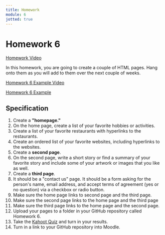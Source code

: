 ```yaml
---
title: Homework
module: 6
jotted: true
---
```


# Homework 6

<!-- video -->
<p><a href="//www.youtube.com/embed/Ak6yyu5Jqi4" data-lity>Homework Video</a></p>

In this homework, you are going to create a couple of HTML pages.  Hang onto them as you will add to them over the next couple of weeks.

<p><a href="//www.youtube.com/embed/hdO3Skk25Q4" data-lity>Homework 6 Example Video</a></p>

<p><a href="https://github.com/Montana-Media-Arts/120_CreativeCoding1-Fall2023-Samples/tree/main/Homework%206" target="_blank_">Homework 6 Example</a></p>

## Specification

1. Create a **"homepage."**
2. On the home page, create a list of your favorite hobbies or activities.
3. Create a list of your favorite restaurants with hyperlinks to the restaurants.
4. Create an ordered list of your favorite websites, including hyperlinks to the websites.
5. Create a **second page**.
6. On the second page, write a short story or find a summary of your favorite story and include some of your artwork or images that you like as well.
8. Create a **third page**.
9. It should be a "contact us" page.  It should be a form asking for the person's name, email address, and accept terms of agreement (yes or no question) via a checkbox or radio button.
10. Make sure the home page links to second page and the third page.
11. Make sure the second page links to the home page and the third page
12. Make sure the third page links to the home page and the second page.
13. Upload your pages to a folder in your GitHub repository called Homework 6.
14. Take the <a href="" target="_blank_">Kahoot Quiz</a> and turn in your results.
15. Turn in a link to your GitHub repository into Moodle.

